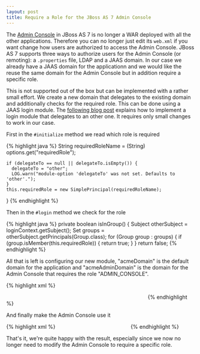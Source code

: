 ```yaml
---
layout: post
title: Require a Role for the JBoss AS 7 Admin Console 
---
```


The [Admin Console](https://github.com/jbossas/console) in JBoss AS 7 is no longer a WAR deployed with all the other applications. Therefore you can no longer just edit its `web.xml` if you want change how users are authorized to access the Admin Console. JBoss AS 7 supports three ways to authorize users for  the Admin Console (or remoting): a `.properties` file, LDAP and a JAAS domain. In our case we already have a JAAS domain for the applicationn and we would like the reuse the same domain for the Admin Console but in addition require a specific role.

This is not supported out of the box but can be implemented with a rather small effort. We create a new domain that delegates to the existing domain and additionally checks for the required role. This can be done using a JAAS login module. The [following blog post](http://pilhuhn.blogspot.ch/2013/05/creating-delegating-login-module-for.html) explains how to implement a login module that delegates to an other one. It requires only small changes to work in our case. 

First in the `#initialize` method we read which role is required

{% highlight java %}
    String requiredRoleName = (String) options.get("requiredRole");

    if (delegateTo == null || delegateTo.isEmpty()) {
      delegateTo = "other";
      LOG.warn("module-option 'delegateTo' was not set. Defaults to 'other'.");
    }
    this.requiredRole = new SimplePrincipal(requiredRoleName);
}
{% endhighlight %}

Then in the `#login` method we check for the role

{% highlight java %}
  private boolean isInGroup() {
    Subject otherSubject = loginContext.getSubject();
    Set<Group> groups = otherSubject.getPrincipals(Group.class);
    for (Group group : groups) {
      if (group.isMember(this.requiredRole)) {
        return true;
      }
    }
    return false;
{% endhighlight %}


All that is left is configuring our new module, "acmeDomain" is the default domain for the application and "acmeAdminDomain" is the domain for the Admin Console that requires the role "ADMIN_CONSOLE".

{% highlight xml %}
<security-domains>
  <!-- other domains -->
  <security-domain name="acmeDomain" cache-type="default">
    <authentication>
      <login-module code="Remoting" flag="optional">
        <module-option name="password-stacking" value="useFirstPass"/>
      </login-module>
      <login-module code="com.acme.security.AcmeLoginModule" flag="required" module="com.acme.jboss.security">
        <module-option name="dsJndiName" value="java:jboss/datasources/AcmeDS"/>
      </login-module>
    </authentication>
  </security-domain>
  <security-domain name="acmeAdminDomain" cache-type="default">
    <authentication>
      <login-module code="Remoting" flag="optional">
        <module-option name="password-stacking" value="useFirstPass"/>
      </login-module>
      <login-module code="com.acme.jboss.security.loginmodule.DelegatingLoginModule" flag="required" module="com.acme.jboss.security">
        <module-option name="delegateTo" value="acmeDomain"/>
        <module-option name="requiredRole" value="ADMIN_CONSOLE"/>
      </login-module>
    </authentication>
  </security-domain>
</security-domains>
{% endhighlight %}

And finally make the Admin Console use it

{% highlight xml %}
<management>
  <security-realms>
    <security-realm name="AcmeAdminRealm">
      <authentication>
        <jaas name="acmeAdminDomain"/>
      </authentication>
    </security-realm>
  </security-realms>
  <management-interfaces>
    <native-interface security-realm="AcmeAdminRealm">
      <socket-binding native="management-native"/>
    </native-interface>
    <http-interface security-realm="AcmeAdminRealm">
      <socket-binding http="management-http"/>
    </http-interface>
  </management-interfaces>
</management>
{% endhighlight %}

That's it, we're quite happy with the result, especially since we now no longer need to modify the Admin Console to require a specific role.


